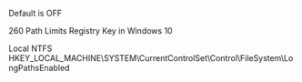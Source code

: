 Default is OFF

260 Path Limits Registry Key in Windows 10

Local NTFS
HKEY_LOCAL_MACHINE\SYSTEM\CurrentControlSet\Control\FileSystem\LongPathsEnabled

